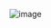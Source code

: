 ![image](https://github.com/weilun320/34-React-Vite-Login-Page-useContext/assets/41337787/11fb5d02-26db-4c79-86ee-501e64b381b5)
